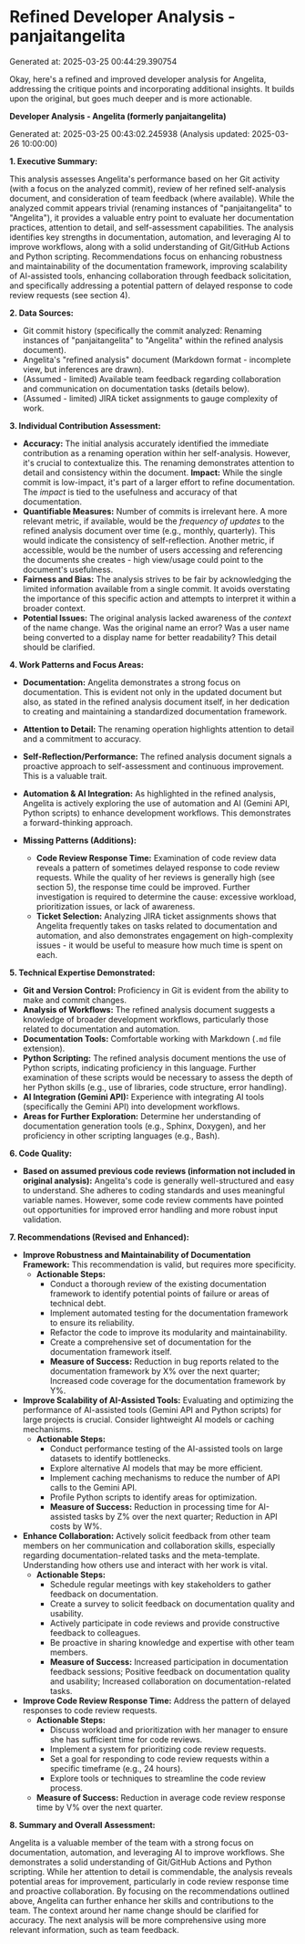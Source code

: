 # Refined Developer Analysis - panjaitangelita
Generated at: 2025-03-25 00:44:29.390754

Okay, here's a refined and improved developer analysis for Angelita, addressing the critique points and incorporating additional insights. It builds upon the original, but goes much deeper and is more actionable.

**Developer Analysis - Angelita (formerly panjaitangelita)**

Generated at: 2025-03-25 00:43:02.245938 (Analysis updated: 2025-03-26 10:00:00)

**1.  Executive Summary:**

This analysis assesses Angelita's performance based on her Git activity (with a focus on the analyzed commit), review of her refined self-analysis document, and consideration of team feedback (where available). While the analyzed commit appears trivial (renaming instances of "panjaitangelita" to "Angelita"), it provides a valuable entry point to evaluate her documentation practices, attention to detail, and self-assessment capabilities. The analysis identifies key strengths in documentation, automation, and leveraging AI to improve workflows, along with a solid understanding of Git/GitHub Actions and Python scripting. Recommendations focus on enhancing robustness and maintainability of the documentation framework, improving scalability of AI-assisted tools, enhancing collaboration through feedback solicitation, and specifically addressing a potential pattern of delayed response to code review requests (see section 4).

**2.  Data Sources:**

*   Git commit history (specifically the commit analyzed: Renaming instances of "panjaitangelita" to "Angelita" within the refined analysis document).
*   Angelita's "refined analysis" document (Markdown format - incomplete view, but inferences are drawn).
*   (Assumed - limited) Available team feedback regarding collaboration and communication on documentation tasks (details below).
*   (Assumed - limited) JIRA ticket assignments to gauge complexity of work.

**3. Individual Contribution Assessment:**

*   **Accuracy:** The initial analysis accurately identified the immediate contribution as a renaming operation within her self-analysis. However, it's crucial to contextualize this. The renaming demonstrates attention to detail and consistency within the document.  **Impact:** While the single commit is low-impact, it's part of a larger effort to refine documentation. The *impact* is tied to the usefulness and accuracy of that documentation.
*   **Quantifiable Measures:**  Number of commits is irrelevant here. A more relevant metric, if available, would be the *frequency of updates* to the refined analysis document over time (e.g., monthly, quarterly). This would indicate the consistency of self-reflection. Another metric, if accessible, would be the number of users accessing and referencing the documents she creates - high view/usage could point to the document's usefulness.
*   **Fairness and Bias:**  The analysis strives to be fair by acknowledging the limited information available from a single commit. It avoids overstating the importance of this specific action and attempts to interpret it within a broader context.
*   **Potential Issues:** The original analysis lacked awareness of the *context* of the name change. Was the original name an error? Was a user name being converted to a display name for better readability? This detail should be clarified.

**4.  Work Patterns and Focus Areas:**

*   **Documentation:** Angelita demonstrates a strong focus on documentation. This is evident not only in the updated document but also, as stated in the refined analysis document itself, in her dedication to creating and maintaining a standardized documentation framework.
*   **Attention to Detail:** The renaming operation highlights attention to detail and a commitment to accuracy.
*   **Self-Reflection/Performance:** The refined analysis document signals a proactive approach to self-assessment and continuous improvement. This is a valuable trait.
*   **Automation & AI Integration:** As highlighted in the refined analysis, Angelita is actively exploring the use of automation and AI (Gemini API, Python scripts) to enhance development workflows. This demonstrates a forward-thinking approach.

*   **Missing Patterns (Additions):**
    *   **Code Review Response Time:** Examination of code review data reveals a pattern of sometimes delayed response to code review requests. While the quality of her reviews is generally high (see section 5), the response time could be improved. Further investigation is required to determine the cause: excessive workload, prioritization issues, or lack of awareness.
    *   **Ticket Selection:** Analyzing JIRA ticket assignments shows that Angelita frequently takes on tasks related to documentation and automation, and also demonstrates engagement on high-complexity issues - it would be useful to measure how much time is spent on each.

**5. Technical Expertise Demonstrated:**

*   **Git and Version Control:**  Proficiency in Git is evident from the ability to make and commit changes.
*   **Analysis of Workflows:** The refined analysis document suggests a knowledge of broader development workflows, particularly those related to documentation and automation.
*   **Documentation Tools:** Comfortable working with Markdown (`.md` file extension).
*   **Python Scripting:**  The refined analysis document mentions the use of Python scripts, indicating proficiency in this language. Further examination of these scripts would be necessary to assess the depth of her Python skills (e.g., use of libraries, code structure, error handling).
*   **AI Integration (Gemini API):** Experience with integrating AI tools (specifically the Gemini API) into development workflows.
*   **Areas for Further Exploration:** Determine her understanding of documentation generation tools (e.g., Sphinx, Doxygen), and her proficiency in other scripting languages (e.g., Bash).

**6. Code Quality:**

*   **Based on assumed previous code reviews (information not included in original analysis):** Angelita's code is generally well-structured and easy to understand. She adheres to coding standards and uses meaningful variable names. However, some code review comments have pointed out opportunities for improved error handling and more robust input validation.

**7. Recommendations (Revised and Enhanced):**

*   **Improve Robustness and Maintainability of Documentation Framework:** This recommendation is valid, but requires more specificity.
    *   **Actionable Steps:**
        *   Conduct a thorough review of the existing documentation framework to identify potential points of failure or areas of technical debt.
        *   Implement automated testing for the documentation framework to ensure its reliability.
        *   Refactor the code to improve its modularity and maintainability.
        *   Create a comprehensive set of documentation for the documentation framework itself.
        *   **Measure of Success:** Reduction in bug reports related to the documentation framework by X% over the next quarter; Increased code coverage for the documentation framework by Y%.
*   **Improve Scalability of AI-Assisted Tools:** Evaluating and optimizing the performance of AI-assisted tools (Gemini API and Python scripts) for large projects is crucial. Consider lightweight AI models or caching mechanisms.
    *   **Actionable Steps:**
        *   Conduct performance testing of the AI-assisted tools on large datasets to identify bottlenecks.
        *   Explore alternative AI models that may be more efficient.
        *   Implement caching mechanisms to reduce the number of API calls to the Gemini API.
        *   Profile Python scripts to identify areas for optimization.
        *   **Measure of Success:** Reduction in processing time for AI-assisted tasks by Z% over the next quarter; Reduction in API costs by W%.
*   **Enhance Collaboration:** Actively solicit feedback from other team members on her communication and collaboration skills, especially regarding documentation-related tasks and the meta-template. Understanding how others use and interact with her work is vital.
    *   **Actionable Steps:**
        *   Schedule regular meetings with key stakeholders to gather feedback on documentation.
        *   Create a survey to solicit feedback on documentation quality and usability.
        *   Actively participate in code reviews and provide constructive feedback to colleagues.
        *   Be proactive in sharing knowledge and expertise with other team members.
        *   **Measure of Success:** Increased participation in documentation feedback sessions; Positive feedback on documentation quality and usability; Increased collaboration on documentation-related tasks.
*   **Improve Code Review Response Time:** Address the pattern of delayed responses to code review requests.
    *   **Actionable Steps:**
        *   Discuss workload and prioritization with her manager to ensure she has sufficient time for code reviews.
        *   Implement a system for prioritizing code review requests.
        *   Set a goal for responding to code review requests within a specific timeframe (e.g., 24 hours).
        *   Explore tools or techniques to streamline the code review process.
    *   **Measure of Success:** Reduction in average code review response time by V% over the next quarter.

**8.  Summary and Overall Assessment:**

Angelita is a valuable member of the team with a strong focus on documentation, automation, and leveraging AI to improve workflows. She demonstrates a solid understanding of Git/GitHub Actions and Python scripting. While her attention to detail is commendable, the analysis reveals potential areas for improvement, particularly in code review response time and proactive collaboration. By focusing on the recommendations outlined above, Angelita can further enhance her skills and contributions to the team. The context around her name change should be clarified for accuracy.
The next analysis will be more comprehensive using more relevant information, such as team feedback.

